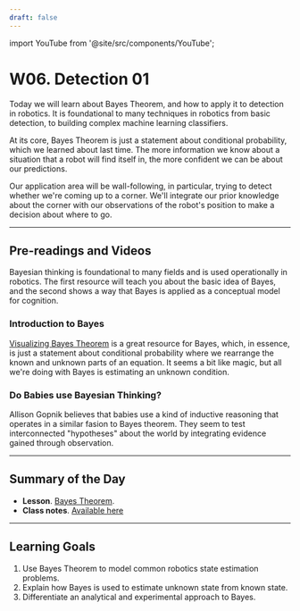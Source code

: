 ```yaml
---
draft: false
---
```


import YouTube from '@site/src/components/YouTube';


# W06. Detection 01
Today we will learn about Bayes Theorem, and how to apply it to detection in robotics. It is foundational to many techniques in robotics from basic detection, to building complex machine learning classifiers.

At its core, Bayes Theorem is just a statement about conditional probability, which we learned about last time. The more information we know about a situation that a robot will find itself in, the more confident we can be about our predictions.

Our application area will be wall-following, in particular, trying to detect whether we're coming up to a corner. We'll integrate our prior knowledge about the corner with our observations of the robot's position to make a decision about where to go.

---
## Pre-readings and Videos
Bayesian thinking is foundational to many fields and is used operationally in robotics. The first resource will teach you about the basic idea of Bayes, and the second shows a way that Bayes is applied as a conceptual model for cognition.

### Introduction to Bayes
[Visualizing Bayes Theorem](https://oscarbonilla.com/2009/05/visualizing-bayes-theorem/) is a great resource for Bayes, which, in essence, is just a statement about conditional probability where we rearrange the known and unknown parts of an equation. It seems a bit like magic, but all we're doing with Bayes is estimating an unknown condition.


### Do Babies use Bayesian Thinking?
<YouTube id="gtG7hn9Mr3g" />
Allison Gopnik believes that babies use a kind of inductive reasoning that operates in a similar fasion to Bayes theorem. They seem to test interconnected "hypotheses" about the world by integrating evidence gained through observation.


---
## Summary of the Day

- **Lesson**. [Bayes Theorem](/teaching/lessons/bayes.md).
- **Class notes**. [Available here](/pdf/W06.%20Detection%2001.pdf)

---
## Learning Goals
1. Use Bayes Theorem to model common robotics state estimation problems.
2. Explain how Bayes is used to estimate unknown state from known state.
3. Differentiate an analytical and experimental approach to Bayes.